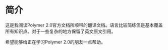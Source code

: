 # 简介

这是我阅读Polymer 2.0官方文档所顺带的翻译文档。语言比较简练但是基本覆盖所有知识点。对于一些复杂的地方保留了英文原文引用。

希望能够给正在学习Polymer 2.0的朋友一点帮助。